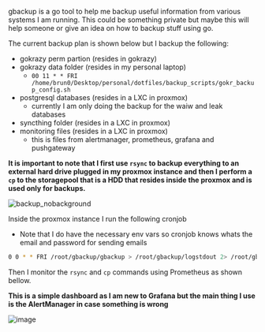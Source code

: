 gbackup is a go tool to help me backup useful information from various systems I am running.
This could be something private but maybe this will help someone or give an idea on how to backup stuff using go.

The current backup plan is shown below but I backup the following:
- gokrazy perm partion (resides in gokrazy)
- gokrazy data folder (resides in my personal laptop)
  - `00 11 * * FRI /home/brun0/Desktop/personal/dotfiles/backup_scripts/gokr_backup_config.sh`
- postgresql databases (resides in a LXC in proxmox)
  - currently I am only doing the backup for the waiw and leak databases
- syncthing folder (resides in a LXC in proxmox)
- monitoring files (resides in a LXC in proxmox)
  - this is files from alertmanager, prometheus, grafana and pushgateway

**It is important to note that I first use `rsync` to backup everything to an external hard drive plugged in my proxmox instance and then I perform a `cp` to the storagepool that is a HDD that resides inside the proxmox and is used only for backups.**


![backup_nobackground](https://github.com/BrunoTeixeira1996/gbackup/assets/12052283/0f969773-237f-456c-9868-3d99f5c8ed98)


Inside the proxmox instance I run the following cronjob
- Note that I do have the necessary env vars so cronjob knows whats the email and password for sending emails

``` bash
0 0 * * FRI /root/gbackup/gbackup > /root/gbackup/logstdout 2> /root/gbackup/logstderr
```


Then I monitor the `rsync` and `cp` commands using Prometheus as shown bellow.

**This is a simple dashboard as I am new to Grafana but the main thing I use is the AlertManager in case something is wrong**

![image](https://github.com/BrunoTeixeira1996/gbackup/assets/12052283/210c3976-f776-42a8-a215-f691ff21af45)
